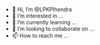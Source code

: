 - 👋 Hi, I’m @LPKPIhendra
- 👀 I’m interested in ...
- 🌱 I’m currently learning ...
- 💞️ I’m looking to collaborate on ...
- 📫 How to reach me ...

<!---
LPKPIhendra/LPKPIhendra is a ✨ special ✨ repository because its `README.md` (this file) appears on your GitHub profile.
You can click the Preview link to take a look at your changes.
--->
